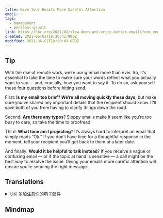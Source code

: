 ```yaml
---
title: Give Your Emails More Careful Attention
emoji: 💡
tags:
  - management
  - personal-growth
link: https://hbr.org/2021/02/slow-down-and-write-better-emails?utm_medium=email&utm_source=newsletter_daily&utm_campaign=mtod_notactsubs
created: 2021-06-02T19:20:43.000Z
modified: 2021-06-02T19:20:43.000Z
---
```


## Tip

With the rise of remote work, we’re using email more than ever. So, it’s essential to take the time to make sure your words reflect what you actually want to say — and, crucially, how you want to say it. To do so, ask yourself these four questions before hitting send.

First: **Is my email too brief? We’re all moving quickly these days**, but make sure you’ve shared any important details that the recipient should know. It’ll save both of you from having to clarify things down the road.

Second: **Are there any typos**? Sloppy emails make it seem like you’re too busy to care, so take the time to proofread.

Third: **What tone am I projecting**? It’s always hard to interpret an email that simply reads “Ok.” If you don’t have time for a thoughtful response in the moment, tell your recipient you’ll get back to them at a later date.

And finally: **Would it be helpful to talk instead**? If you receive a vague or confusing email — or if the topic at hand is sensitive — a call might be the best way to resolve the issue. Giving your emails more careful attention will ensure you’re sending the right message.

## Translations

<details>
   <summary>🇨🇳 多加注意你的电子邮件 </summary>

随着远程工作的兴起，我们比以往更多地使用电子邮件。 因此，花些时间确保你的话能反映出你真正想说的话——最重要的是，你想怎么说。 要这样做，请在点击“发送”前问自己这四个问题。要做到这一点，在发送之前问自己这四个问题。

首先,我的电子邮件是否太过简短?现在我们都行动迅速，但是要确保你已经分享了任何收件人应该知道的重要细节。这样你们俩以后就不用再理清头绪了。

其次，有拼写错误吗?草率的邮件会让人觉得你很忙，根本没时间关心，所以花时间校对吧。

第三， 我的语气是什么?要理解一封简单地写着“好”的电子邮件总是很难的。如果你现在没有时间深思熟虑的回复，告诉你的收件人你稍后会给他们回复。

最后，用谈话代替会有帮助吗? 如果你收到一封含糊或令人困惑的电子邮件，或者手头的话题很敏感，打个电话可能是解决问题的最好方式。更仔细地对待你的邮件可以确保你发送的信息是正确的。

</details>

## Mindmap

![]()
